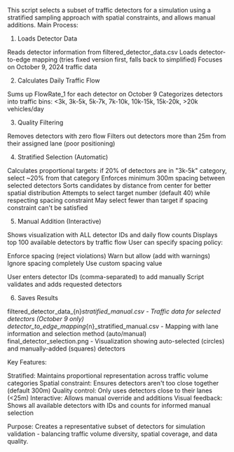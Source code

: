This script selects a subset of traffic detectors for a simulation using a stratified sampling approach with spatial constraints, and allows manual additions.
Main Process:

1. Loads Detector Data

Reads detector information from filtered_detector_data.csv
Loads detector-to-edge mapping (tries fixed version first, falls back to simplified)
Focuses on October 9, 2024 traffic data

2. Calculates Daily Traffic Flow

Sums up FlowRate_1 for each detector on October 9
Categorizes detectors into traffic bins: <3k, 3k-5k, 5k-7k, 7k-10k, 10k-15k, 15k-20k, >20k vehicles/day

3. Quality Filtering

Removes detectors with zero flow
Filters out detectors more than 25m from their assigned lane (poor positioning)

4. Stratified Selection (Automatic)

Calculates proportional targets: if 20% of detectors are in "3k-5k" category, select ~20% from that category
Enforces minimum 300m spacing between selected detectors
Sorts candidates by distance from center for better spatial distribution
Attempts to select target number (default 40) while respecting spacing constraint
May select fewer than target if spacing constraint can't be satisfied

5. Manual Addition (Interactive)

Shows visualization with ALL detector IDs and daily flow counts
Displays top 100 available detectors by traffic flow
User can specify spacing policy:

Enforce spacing (reject violations)
Warn but allow (add with warnings)
Ignore spacing completely
Use custom spacing value


User enters detector IDs (comma-separated) to add manually
Script validates and adds requested detectors

6. Saves Results

filtered_detector_data_{n}_stratified_manual.csv - Traffic data for selected detectors (October 9 only)
detector_to_edge_mapping_{n}_stratified_manual.csv - Mapping with lane information and selection method (auto/manual)
final_detector_selection.png - Visualization showing auto-selected (circles) and manually-added (squares) detectors

Key Features:

Stratified: Maintains proportional representation across traffic volume categories
Spatial constraint: Ensures detectors aren't too close together (default 300m)
Quality control: Only uses detectors close to their lanes (<25m)
Interactive: Allows manual override and additions
Visual feedback: Shows all available detectors with IDs and counts for informed manual selection

Purpose:
Creates a representative subset of detectors for simulation validation - balancing traffic volume diversity, spatial coverage, and data quality.
